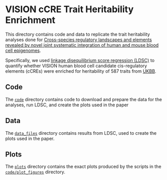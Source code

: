 # VISION cCRE Trait Heritability Enrichment

This directory contains code and data to replicate the trait heritability analyses done for [Cross-species regulatory landscapes and elements revealed by novel joint systematic integration of human and mouse blood cell epigenomes](https://www.biorxiv.org/content/10.1101/2023.04.02.535219v1).

Specifically, we used [linkage disequilibrium score regression (LDSC)](https://github.com/bulik/ldsc) to quantify whether VISION human blood cell candidate cis-regulatory elements (cCREs) were enriched for heritability of 587 traits from [UKBB](https://www.nealelab.is/uk-biobank).

## Code

The [`code`](/code) directory contains code to download and prepare the data for the analyses, run LDSC, and create the plots used in the paper

## Data

The [`data_files`](/data_files) directory contains results from LDSC, used to create the plots used in the paper.

## Plots

The [`plots`](/plots) directory contains the exact plots produced by the scripts in the [`code/plot_figures`](/code/plot_figures) directory.
